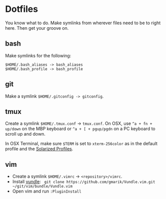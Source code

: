 # Dotfiles

You know what to do.  Make symlinks from wherever files need to be to right here.  Then get your groove on.


## bash

Make symlinks for the following:

    $HOME/.bash_aliases -> bash_aliases
    $HOME/.bash_profile -> bash_profile


## git

Make a symlink `$HOME/.gitconfig -> gitconfig`.


## tmux

Create a symlink `$HOME/.tmux.conf` -> `tmux.conf`.  On OSX, use `^a + fn + up/down` on the MBP keyboard or `^a + [ + pgup/pgdn` on a PC
keyboard to scroll up and down.  

In OSX Terminal, make sure `$TERM` is set to `xterm-256color` as in the default profile and the 
[Solarized Profiles](https://github.com/altercation/solarized/tree/master/osx-terminal.app-colors-solarized/xterm-256color).


## vim

- Create a symlink `$HOME/.vimrc` -> `<repository>/vimrc`.
- Install [vundle](https://github.com/gmarik/Vundle.vim): ` git clone https://github.com/gmarik/Vundle.vim.git ~/git/vim/bundle/Vundle.vim`
- Open vim and run `:PluginInstall`

